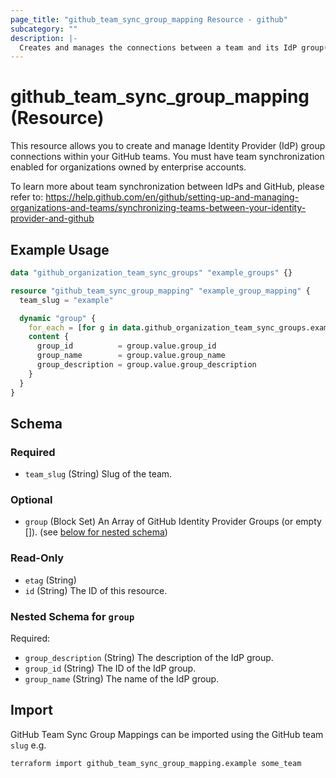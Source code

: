 ```yaml
---
page_title: "github_team_sync_group_mapping Resource - github"
subcategory: ""
description: |-
  Creates and manages the connections between a team and its IdP group(s).
---
```


# github_team_sync_group_mapping (Resource)

This resource allows you to create and manage Identity Provider (IdP) group connections within your GitHub teams. You must have team synchronization enabled for organizations owned by enterprise accounts.

To learn more about team synchronization between IdPs and GitHub, please refer to: https://help.github.com/en/github/setting-up-and-managing-organizations-and-teams/synchronizing-teams-between-your-identity-provider-and-github

## Example Usage

```terraform
data "github_organization_team_sync_groups" "example_groups" {}

resource "github_team_sync_group_mapping" "example_group_mapping" {
  team_slug = "example"

  dynamic "group" {
    for_each = [for g in data.github_organization_team_sync_groups.example_groups.groups : g if g.group_name == "some_team_group"]
    content {
      group_id          = group.value.group_id
      group_name        = group.value.group_name
      group_description = group.value.group_description
    }
  }
}
```

<!-- schema generated by tfplugindocs -->
## Schema

### Required

- `team_slug` (String) Slug of the team.

### Optional

- `group` (Block Set) An Array of GitHub Identity Provider Groups (or empty []). (see [below for nested schema](#nestedblock--group))

### Read-Only

- `etag` (String)
- `id` (String) The ID of this resource.

<a id="nestedblock--group"></a>
### Nested Schema for `group`

Required:

- `group_description` (String) The description of the IdP group.
- `group_id` (String) The ID of the IdP group.
- `group_name` (String) The name of the IdP group.

## Import

GitHub Team Sync Group Mappings can be imported using the GitHub team `slug` e.g.

```shell
terraform import github_team_sync_group_mapping.example some_team
```
